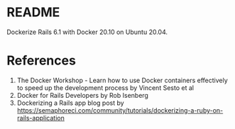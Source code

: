 # README

Dockerize Rails 6.1 with Docker 20.10 on Ubuntu 20.04.

# References

1. The Docker Workshop - Learn how to use Docker containers effectively to speed up the development process by Vincent Sesto et al
2. Docker for Rails Developers by Rob Isenberg
3. Dockerizing a Rails app blog post by https://semaphoreci.com/community/tutorials/dockerizing-a-ruby-on-rails-application